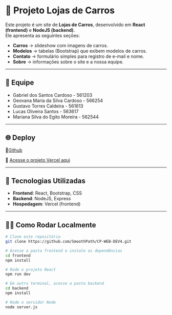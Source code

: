 # 🚗 Projeto Lojas de Carros

Este projeto é um site de **Lojas de Carros**, desenvolvido em **React (frontend)** e **NodeJS (backend)**.  
Ele apresenta as seguintes seções:

- **Carros** → slideshow com imagens de carros.  
- **Modelos** → tabelas (Bootstrap) que exibem modelos de carros.  
- **Contato** → formulário simples para registro de e-mail e nome.  
- **Sobre** → informações sobre o site e a nossa equipe.  

---
## 👥 Equipe
- Gabriel dos Santos Cardoso - 561203
- Geovana Maria da Silva Cardoso - 566254
- Gustavo Torres Caldeira - 561613
- Lucas Oliveira Santos - 563617
- Mariana Silva do Egito Moreira - 562544
---

## 🌐 Deploy

🔗[Github]( https://github.com/SmoothPath/CP-WEB-DEV4.git)

🔗 [Acesse o projeto Vercel aqui](COLOQUE_O_LINK_DA_VERCEL_AQUI)

---

## 🚀 Tecnologias Utilizadas
- **Frontend**: React, Bootstrap, CSS
- **Backend**: NodeJS, Express
- **Hospedagem**: Vercel (frontend)
---

## 👨‍💻 Como Rodar Localmente

```bash
# Clone este repositório
git clone https://github.com/SmoothPath/CP-WEB-DEV4.git

# Acesse a pasta frontend e instale as dependências
cd frontend
npm install

# Rode o projeto React
npm run dev

# Em outro terminal, acesse a pasta backend
cd backend
npm install

# Rode o servidor Node
node server.js
